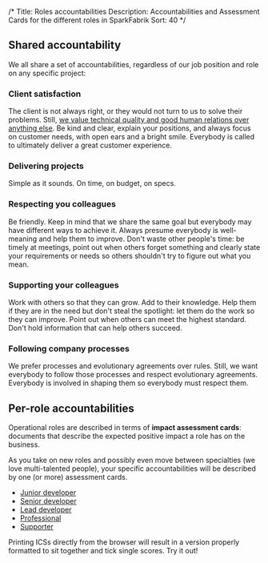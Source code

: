 /*
Title: Roles accountabilities
Description: Accountabilities and Assessment Cards for the different roles in SparkFabrik
Sort: 40
*/

## Shared accountability

We all share a set of accountabilities, regardless of our job position and role on any specific project:

### Client satisfaction

The client is not always right, or they would not turn to us to solve their problems. Still, [we value technical quality and good human relations over anything else](https://www.sparkfabrik.com/en/who-we-are.html). Be kind and clear, explain your positions, and always focus on customer needs, with open ears and a bright smile. Everybody is called to ultimately deliver a great customer experience.

### Delivering projects

Simple as it sounds. On time, on budget, on specs.

### Respecting you colleagues

Be friendly. Keep in mind that we share the same goal but everybody may have different ways to achieve it. Always presume everybody is well-meaning and help them to improve. Don't waste other people's time: be timely at meetings, point out when others forget something and clearly state your requirements or needs so others shouldn't try to figure out what you mean.

### Supporting your colleagues

Work with others so that they can grow. Add to their knowledge. Help them if they are in the need but don't steal the spotlight: let them do the work so they can improve. Point out when others can meet the highest standard. Don't hold information that can help others succeed.

### Following company processes

We prefer processes and evolutionary agreements over rules. Still, we want everybody to follow those processes and respect evolutionary agreements. Everybody is involved in shaping them so everybody must respect them.

## Per-role accountabilities

Operational roles are described in terms of **impact assessment cards**: documents that describe the expected positive impact a role has on the business.

As you take on new roles and possibly even move between specialties (we love multi-talented people), your specific accountabilities will be described by one (or more) assessment cards.

* [Junior developer](../resources/role-iac-junior-developer.md)
* [Senior developer](../resources/role-iac-senior-developer.md)
* [Lead developer](../resources/role-iac-lead-developer.md)
* [Professional](../resources/role-iac-professional.md)
* [Supporter](../resources/role-iac-supporter.md)

Printing ICSs directly from the browser will result in a version properly formatted to sit together and tick single scores. Try it out!
